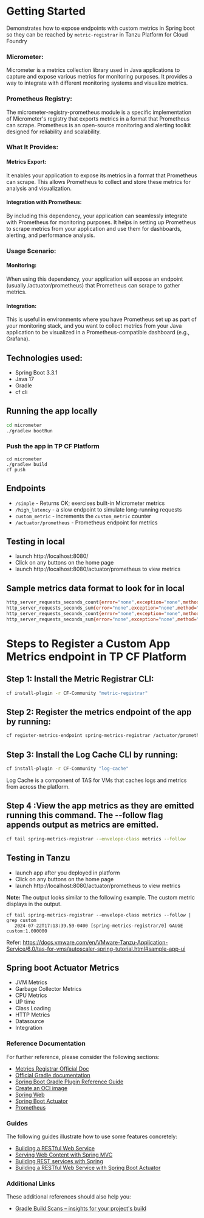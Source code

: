 # Getting Started
Demonstrates how to expose endpoints with custom metrics in Spring boot so they can be reached by `metric-registrar` in Tanzu Platform for Cloud Foundry

### Micrometer:

Micrometer is a metrics collection library used in Java applications to capture and expose various metrics for monitoring purposes. It provides a way to integrate with different monitoring systems and visualize metrics.

### Prometheus Registry:

The micrometer-registry-prometheus module is a specific implementation of Micrometer's registry that exports metrics in a format that Prometheus can scrape. Prometheus is an open-source monitoring and alerting toolkit designed for reliability and scalability.

### What It Provides:
#### Metrics Export:
It enables your application to expose its metrics in a format that Prometheus can scrape. This allows Prometheus to collect and store these metrics for analysis and visualization.

#### Integration with Prometheus: 
By including this dependency, your application can seamlessly integrate with Prometheus for monitoring purposes. It helps in setting up Prometheus to scrape metrics from your application and use them for dashboards, alerting, and performance analysis.


### Usage Scenario:
#### Monitoring: 
When using this dependency, your application will expose an endpoint (usually /actuator/prometheus) that Prometheus can scrape to gather metrics.

#### Integration: 
This is useful in environments where you have Prometheus set up as part of your monitoring stack, and you want to collect metrics from your Java application to be visualized in a Prometheus-compatible dashboard (e.g., Grafana).

## Technologies used:
* Spring Boot 3.3.1
* Java 17
* Gradle
* cf cli

## Running the app locally
```bash
cd micrometer
./gradlew bootRun
```

### Push the app in TP CF Platform
```
cd micrometer
./gradlew build
cf push
```

## Endpoints
- `/simple` - Returns OK; exercises built-in Micrometer metrics
- `/high_latency` - a slow endpoint to simulate long-running requests
- `custom_metric` - increments the `custom_metric` counter
- `/actuator/prometheus` - Prometheus endpoint for metrics

## Testing in local
- launch http://localhost:8080/
- Click on any buttons on the home page
- launch http://localhost:8080/actuator/prometheus to view metrics

## Sample metrics data format to look for in local

```bash 
http_server_requests_seconds_count{error="none",exception="none",method="GET",outcome="SUCCESS",status="200",uri="/high_latency"} 1
http_server_requests_seconds_sum{error="none",exception="none",method="GET",outcome="SUCCESS",status="200",uri="/high_latency"} 2.010210458
http_server_requests_seconds_count{error="none",exception="none",method="GET",outcome="SUCCESS",status="200",uri="/simple"} 1
http_server_requests_seconds_sum{error="none",exception="none",method="GET",outcome="SUCCESS",status="200",uri="/simple"} 0.003914084
```

# Steps to Register a Custom App Metrics endpoint in TP CF Platform

## Step 1: Install the Metric Registrar CLI:
```bash
cf install-plugin -r CF-Community "metric-registrar"
```
## Step 2: Register the metrics endpoint of the app by running:
```bash
cf register-metrics-endpoint spring-metrics-registrar /actuator/prometheus --insecure
```

## Step 3: Install the Log Cache CLI by running:
```bash 
cf install-plugin -r CF-Community "log-cache"
```
Log Cache is a component of TAS for VMs that caches logs and metrics from across the platform.


## Step 4 :View the app metrics as they are emitted running this command. The --follow flag appends output as metrics are emitted.
```bash 
cf tail spring-metrics-registrar --envelope-class metrics --follow
```


## Testing in Tanzu
- launch app after you deployed in platform
- Click on any buttons on the home page
- launch http://localhost:8080/actuator/prometheus to view metrics


**Note:**
The output looks similar to the following example. The custom metric displays in the output.


```angular2html
cf tail spring-metrics-registrar --envelope-class metrics --follow | grep custom
   2024-07-22T17:13:39.59-0400 [spring-metrics-registrar/0] GAUGE custom:1.000000
```

Refer: https://docs.vmware.com/en/VMware-Tanzu-Application-Service/6.0/tas-for-vms/autoscaler-spring-tutorial.html#sample-app-ui

## Spring boot Actuator Metrics
- JVM Metrics
- Garbage Collector Metrics
- CPU Metrics
- UP time 
- Class Loading
- HTTP Metrics
- Datasource 
- Integration


### Reference Documentation
For further reference, please consider the following sections:
* [Metrics Registrar Official Doc](https://docs.vmware.com/en/VMware-Tanzu-Application-Service/6.0/tas-for-vms/metric-registrar-using.html)
* [Official Gradle documentation](https://docs.gradle.org)
* [Spring Boot Gradle Plugin Reference Guide](https://docs.spring.io/spring-boot/docs/3.3.1/gradle-plugin/reference/html/)
* [Create an OCI image](https://docs.spring.io/spring-boot/docs/3.3.1/gradle-plugin/reference/html/#build-image)
* [Spring Web](https://docs.spring.io/spring-boot/docs/3.3.1/reference/htmlsingle/index.html#web)
* [Spring Boot Actuator](https://docs.spring.io/spring-boot/docs/3.3.1/reference/htmlsingle/index.html#actuator)
* [Prometheus](https://docs.spring.io/spring-boot/docs/3.3.1/reference/htmlsingle/index.html#actuator.metrics.export.prometheus)

### Guides
The following guides illustrate how to use some features concretely:

* [Building a RESTful Web Service](https://spring.io/guides/gs/rest-service/)
* [Serving Web Content with Spring MVC](https://spring.io/guides/gs/serving-web-content/)
* [Building REST services with Spring](https://spring.io/guides/tutorials/rest/)
* [Building a RESTful Web Service with Spring Boot Actuator](https://spring.io/guides/gs/actuator-service/)

### Additional Links
These additional references should also help you:

* [Gradle Build Scans – insights for your project's build](https://scans.gradle.com#gradle)

